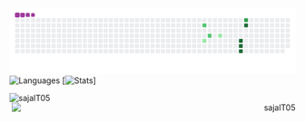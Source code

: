 ![Contributions](https://github.com/sajalT05/sajalT05/blob/output/github-contribution-grid-snake.gif)
![Languages](https://github-readme-stats.vercel.app/api/top-langs/?username=sajalT05&layout=compact)
[![Stats](https://github-readme-stats.vercel.app/api?username=sajalT05)]
<p align="left"><img align="left" src="https://github-readme-stats.vercel.app/api?username=sajalT05" alt="sajalT05" width="500" /></p>
<p align="right"><img align="right" src="https://github-readme-streak-stats.herokuapp.com/?user=sajalT05&theme=radical" alt="sajalT05" width="500" /></p>
<!--<p align="right"><img align="right" src="https://github-readme-streak-stats.herokuapp.com/?user=sanchitvj&" alt="sanchitvj" /></p>-->
